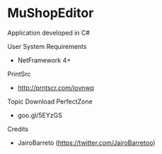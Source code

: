 # MuShopEditor

Application developed in C#

User System Requirements
 * NetFramework 4+

PrintSrc
 * http://prntscr.com/iovnwq
 
Topic Download PerfectZone
 * goo.gl/5EYzGS

Credits
 * JairoBarreto (https://twitter.com/JairoBarretoo)
